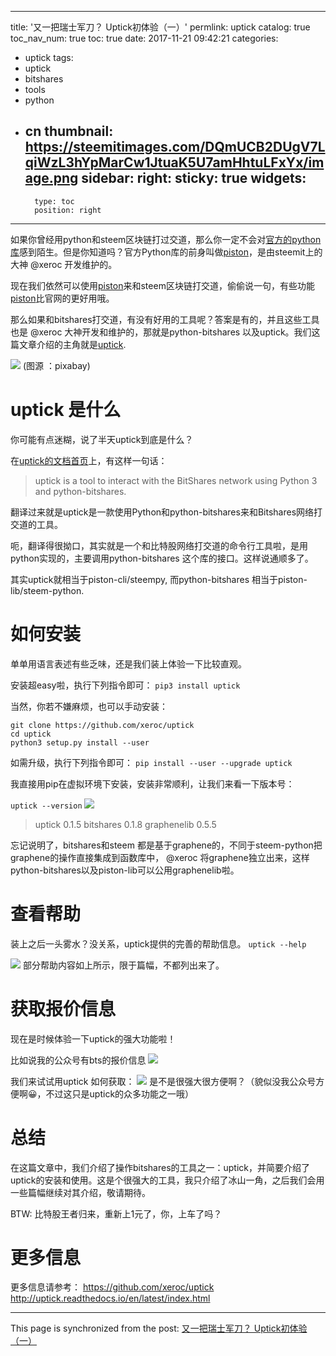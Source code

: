 
---
title: '又一把瑞士军刀？ Uptick初体验（一）'
permlink: uptick
catalog: true
toc_nav_num: true
toc: true
date: 2017-11-21 09:42:21
categories:
- uptick
tags:
- uptick
- bitshares
- tools
- python
- cn
thumbnail: https://steemitimages.com/DQmUCB2DUgV7LqiWzL3hYpMarCw1JtuaK5U7amHhtuLFxYx/image.png
sidebar:
    right:
        sticky: true
widgets:
    -
        type: toc
        position: right
---


如果你曾经用python和steem区块链打过交道，那么你一定不会对[官方的python库]( https://github.com/steemit/steem-python)感到陌生。但是你知道吗？官方Python库的前身叫做[piston](https://github.com/xeroc/piston-cli)，是由steemit上的大神 @xeroc 开发维护的。

现在我们依然可以使用[piston](https://github.com/xeroc/piston-cli)来和steem区块链打交道，偷偷说一句，有些功能[piston](https://github.com/xeroc/piston-cli)比官网的更好用哦。

那么如果和bitshares打交道，有没有好用的工具呢？答案是有的，并且这些工具也是 @xeroc 大神开发和维护的，那就是python-bitshares 以及uptick。我们这篇文章介绍的主角就是[uptick](https://github.com/xeroc/uptick).

![](https://steemitimages.com/DQmUCB2DUgV7LqiWzL3hYpMarCw1JtuaK5U7amHhtuLFxYx/image.png)
(图源 ：pixabay)

# uptick 是什么

你可能有点迷糊，说了半天uptick到底是什么？

在[uptick的文档首页]( http://uptick.readthedocs.io/en/latest/)上，有这样一句话：
> uptick is a tool to interact with the BitShares network using Python 3 and python-bitshares.

翻译过来就是uptick是一款使用Python和python-bitshares来和Bitshares网络打交道的工具。

呃，翻译得很拗口，其实就是一个和比特股网络打交道的命令行工具啦，是用python实现的，主要调用python-bitshares 这个库的接口。这样说通顺多了。

其实uptick就相当于piston-cli/steempy, 而python-bitshares 相当于piston-lib/steem-python.

# 如何安装

单单用语言表述有些乏味，还是我们装上体验一下比较直观。

安装超easy啦，执行下列指令即可：
`pip3 install uptick`

当然，你若不嫌麻烦，也可以手动安装：
```
git clone https://github.com/xeroc/uptick
cd uptick
python3 setup.py install --user
```

如需升级，执行下列指令即可：
`pip install --user --upgrade uptick`

我直接用pip在虚拟环境下安装，安装非常顺利，让我们来看一下版本号：

`uptick --version`
![](https://steemitimages.com/DQmUWggVUAPXZRvZtFhq7Q5aNVc3VrJUqmpWB3CQqcGonaB/image.png)

>uptick 0.1.5
bitshares 0.1.8
graphenelib 0.5.5

忘记说明了，bitshares和steem 都是基于graphene的，不同于steem-python把graphene的操作直接集成到函数库中， @xeroc 将graphene独立出来，这样python-bitshares以及piston-lib可以公用graphenelib啦。

# 查看帮助

装上之后一头雾水？没关系，uptick提供的完善的帮助信息。
`uptick --help`

![](https://steemitimages.com/DQmXtD4FBcMhmhVprBi9n5y3vPqNdJALHUNU96ErFrdn8ps/image.png)
部分帮助内容如上所示，限于篇幅，不都列出来了。

# 获取报价信息

现在是时候体验一下uptick的强大功能啦！

比如说我的公众号有bts的报价信息
![](https://steemitimages.com/DQmTca6vC2uWt5PXs9MXYtw2YLz3MKfDRjWuZTXoaz9nQb3/image.png)

我们来试试用uptick 如何获取：
![](https://steemitimages.com/DQmdRLPDuh2tGS9SXGbGUQ1nESHvPjqiKQwHe2TzSz3xYrE/image.png)
是不是很强大很方便啊？（貌似没我公众号方便啊😀，不过这只是uptick的众多功能之一哦）


# 总结

在这篇文章中，我们介绍了操作bitshares的工具之一：uptick，并简要介绍了uptick的安装和使用。这是个很强大的工具，我只介绍了冰山一角，之后我们会用一些篇幅继续对其介绍，敬请期待。

BTW: 比特股王者归来，重新上1元了，你，上车了吗？



# 更多信息

更多信息请参考：
https://github.com/xeroc/uptick
http://uptick.readthedocs.io/en/latest/index.html

- - -

This page is synchronized from the post: [又一把瑞士军刀？ Uptick初体验（一）](https://steemit.com/@oflyhigh/uptick)
